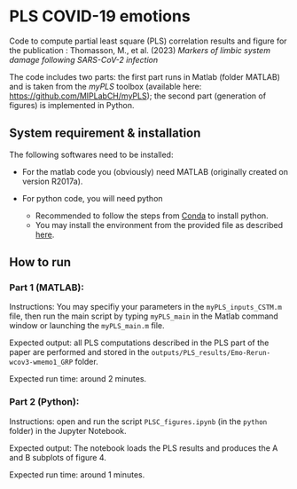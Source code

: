 # PLS COVID-19 emotions

Code to compute partial least square (PLS) correlation results and figure for the publication : Thomasson, M., et al. (2023) _Markers of limbic system damage following SARS-CoV-2 infection_


The code includes two parts: the first part runs in Matlab (folder MATLAB) and is taken from the _myPLS_ toolbox (available here: https://github.com/MIPLabCH/myPLS); the second part (generation of figures) is implemented in Python.

## System requirement & installation

The following softwares need to be installed:

- For the matlab code you (obviously) need MATLAB (originally created on version R2017a).

- For python code, you will need python
  - Recommended to follow the steps from [Conda](https://conda.io/projects/conda/en/latest/user-guide/install/index.html#regular-installation) to install python.
  - You may install the environment from the provided file as described [here](https://conda.io/projects/conda/en/latest/user-guide/tasks/manage-environments.html#creating-an-environment-from-an-environment-yml-file).

## How to run

### Part 1 (MATLAB):

Instructions: You may specifiy your parameters in the `myPLS_inputs_CSTM.m` file, then run the main script by typing `myPLS_main` in the Matlab command window or launching the `myPLS_main.m` file.

Expected output: all PLS computations described in the PLS part of the paper are performed and stored in the `outputs/PLS_results/Emo-Rerun-wcov3-wmemo1_GRP` folder.

Expected run time: around 2 minutes.


### Part 2 (Python):

Instructions: open and run the script `PLSC_figures.ipynb` (in the `python` folder) in the Jupyter Notebook. 

Expected output: The notebook loads the PLS results and produces the A and B subplots of figure 4. 

Expected run time: around 1 minutes.
